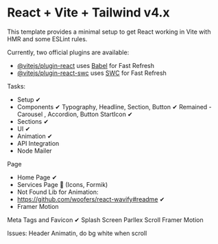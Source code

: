 # React + Vite + Tailwind v4.x

This template provides a minimal setup to get React working in Vite with HMR and some ESLint rules.

Currently, two official plugins are available:

- [@vitejs/plugin-react](https://github.com/vitejs/vite-plugin-react/blob/main/packages/plugin-react/README.md) uses [Babel](https://babeljs.io/) for Fast Refresh
- [@vitejs/plugin-react-swc](https://github.com/vitejs/vite-plugin-react-swc) uses [SWC](https://swc.rs/) for Fast Refresh



Tasks:
- Setup ✔
- Components ✔
Typography, Headline, Section, Button ✔
Remained - Carousel , Accordion, Button StartIcon ✔
- Sections ✔
- UI ✔
- Animation ✔
- API Integration
- Node Mailer

Page
- Home Page ✔
- Services Page 🔴
(Icons, Formik)
- Not Found
Lib for Animation: 
- https://github.com/woofers/react-wavify#readme ✔
- Framer Motion

Meta Tags and Favicon ✔
Splash Screen
Parllex Scroll
Framer Motion

Issues:
Header Animatin, do bg white when scroll